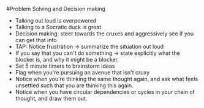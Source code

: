 #Problem Solving and Decision making

* Talking out loud is overpowered
* Talking to a Socratic duck is great
* Decision making: steer towards the cruxes and aggressively see if you can get that info
* TAP: Notice frustration -> summarize the situation out loud
* If you say that you can't do something -> state explicitly what the blocker is, and why it might be a blocker.
* Set 5 minute timers to brainstorm ideas
* Flag when you're pursuing an avenue that isn't cruxy
* Notice when you're thinking the same thought again, and ask what feels unsettled such that you are thinking this again.
* Notice when you have circular dependencies or cycles in your chain of thought, and draw them out.